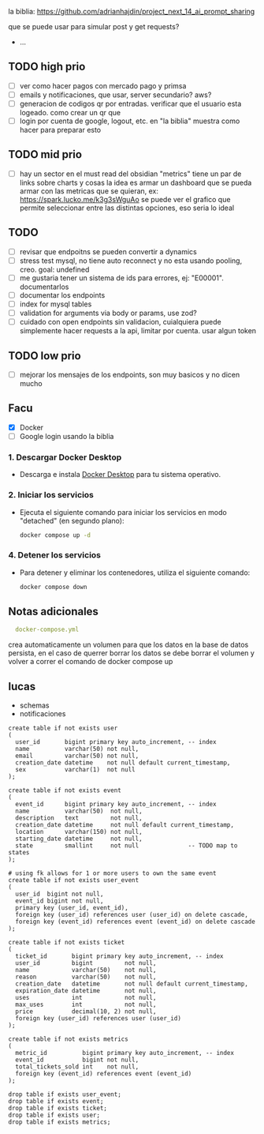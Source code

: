 la biblia: https://github.com/adrianhajdin/project_next_14_ai_prompt_sharing

que se puede usar para simular post y get requests?

- ...

## TODO high prio

- [ ] ver como hacer pagos con mercado pago y primsa
- [ ] emails y notificaciones, que usar, server secundario? aws?
- [ ] generacion de codigos qr por entradas. verificar que el usuario esta logeado. como crear un qr que
- [ ] login por cuenta de google, logout, etc. en "la biblia" muestra como hacer para preparar
  esto

## TODO mid prio

- [ ] hay un sector en el must read del obsidian "metrics" tiene un par de links sobre charts y cosas
  la idea es armar un dashboard que se pueda armar con las metricas que se quieran,
  ex: https://spark.lucko.me/k3g3sWguAo
  se puede ver el grafico que permite seleccionar entre las distintas opciones, eso seria lo ideal

## TODO

- [ ] revisar que endpoitns se pueden convertir a dynamics
- [ ] stress test mysql, no tiene auto reconnect y no esta usando pooling, creo. goal: undefined
- [ ] me gustaria tener un sistema de ids para errores, ej: "E00001". documentarlos
- [ ] documentar los endpoints
- [ ] index for mysql tables
- [ ] validation for arguments via body or params, use zod?
- [ ] cuidado con open endpoints sin validacion, cuialquiera puede simplemente hacer requests a la api, limitar por
  cuenta. usar algun token

## TODO low prio

- [ ] mejorar los mensajes de los endpoints, son muy basicos y no dicen mucho

## Facu
- [x] Docker
- [ ] Google login usando la biblia

### 1. Descargar Docker Desktop

- Descarga e instala [Docker Desktop](https://www.docker.com/products/docker-desktop/) para tu sistema operativo.

### 2. Iniciar los servicios
- Ejecuta el siguiente comando para iniciar los servicios en modo "detached" (en segundo plano):
    ```bash
    docker compose up -d
    ```


### 4. Detener los servicios

- Para detener y eliminar los contenedores, utiliza el siguiente comando:
    ```bash
    docker compose down
    ```

## Notas adicionales

```yaml
  docker-compose.yml 
```  
crea automaticamente un volumen para que los datos en la base de datos persista,
en el caso de querrer borrar los datos se debe borrar el volumen y volver a correr el comando de docker compose up




## lucas

- schemas
- notificaciones



````mysql
create table if not exists user
(
  user_id       bigint primary key auto_increment, -- index
  name          varchar(50) not null,
  email         varchar(50) not null,
  creation_date datetime    not null default current_timestamp,
  sex           varchar(1)  not null
);

create table if not exists event
(
  event_id      bigint primary key auto_increment, -- index
  name          varchar(50)  not null,
  description   text         not null,
  creation_date datetime     not null default current_timestamp,
  location      varchar(150) not null,
  starting_date datetime     not null,
  state         smallint     not null              -- TODO map to states
);

# using fk allows for 1 or more users to own the same event
create table if not exists user_event
(
  user_id  bigint not null,
  event_id bigint not null,
  primary key (user_id, event_id),
  foreign key (user_id) references user (user_id) on delete cascade,
  foreign key (event_id) references event (event_id) on delete cascade
);

create table if not exists ticket
(
  ticket_id       bigint primary key auto_increment, -- index
  user_id         bigint         not null,
  name            varchar(50)    not null,
  reason          varchar(50)    not null,
  creation_date   datetime       not null default current_timestamp,
  expiration_date datetime       not null,
  uses            int            not null,
  max_uses        int            not null,
  price           decimal(10, 2) not null,
  foreign key (user_id) references user (user_id)
);

create table if not exists metrics
(
  metric_id          bigint primary key auto_increment, -- index
  event_id           bigint not null,
  total_tickets_sold int    not null,
  foreign key (event_id) references event (event_id)
);

drop table if exists user_event;
drop table if exists event;
drop table if exists ticket;
drop table if exists user;
drop table if exists metrics;
````
